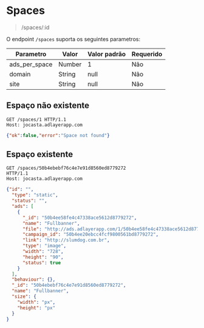 # Spaces
>/spaces/:id

O endpoint ```/spaces``` suporta os seguintes parametros:

|Parametro    |Valor |Valor padrão|Requerido|
|-------------|------|------------|---------|
|ads_per_space|Number|1           |Não      |
|domain       |String|null        |Não      |
|site         |String|null        |Não      |

## Espaço não existente
```http
GET /spaces/1 HTTP/1.1
Host: jocasta.adlayerapp.com
```

```json
{"ok":false,"error":"Space not found"}
```

## Espaço existente

```http
GET /spaces/50b4ebebf76c4e7e91d8560ed8779272
HTTP/1.1
Host: jocasta.adlayerapp.com
```

```json
{"id": "",
  "type": "static",
  "status": "",
  "ads": [
    {
      "_id": "50b4ee58fe4c47338ace5612d8779272",
      "name": "Fullbanner",
      "file": "http://ads.adlayerapp.com/1/50b4ee58fe4c47338ace5612d8779272.jpg?version=50b8b2713918e",
      "campaign_id": "50b4ee20ebcc4fcf9800561bd8779272",
      "link": "http://slumdog.com.br",
      "type": "image",
      "width": "728",
      "height": "90",
      "status": true
    }
  ],
  "behaviour": {},
  "_id": "50b4ebebf76c4e7e91d8560ed8779272",
  "name": "Fullbanner",
  "size": {
    "width": "px",
    "height": "px"
  }
}
```